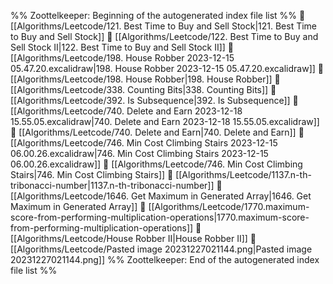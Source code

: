 %% Zoottelkeeper: Beginning of the autogenerated index file list  %%
📄 [[Algorithms/Leetcode/121. Best Time to Buy and Sell Stock|121. Best Time to Buy and Sell Stock]]
📄 [[Algorithms/Leetcode/122. Best Time to Buy and Sell Stock II|122. Best Time to Buy and Sell Stock II]]
📄 [[Algorithms/Leetcode/198. House Robber 2023-12-15 05.47.20.excalidraw|198. House Robber 2023-12-15 05.47.20.excalidraw]]
📄 [[Algorithms/Leetcode/198. House Robber|198. House Robber]]
📄 [[Algorithms/Leetcode/338. Counting Bits|338. Counting Bits]]
📄 [[Algorithms/Leetcode/392. Is Subsequence|392. Is Subsequence]]
📄 [[Algorithms/Leetcode/740. Delete and Earn 2023-12-18 15.55.05.excalidraw|740. Delete and Earn 2023-12-18 15.55.05.excalidraw]]
📄 [[Algorithms/Leetcode/740. Delete and Earn|740. Delete and Earn]]
📄 [[Algorithms/Leetcode/746. Min Cost Climbing Stairs 2023-12-15 06.00.26.excalidraw|746. Min Cost Climbing Stairs 2023-12-15 06.00.26.excalidraw]]
📄 [[Algorithms/Leetcode/746. Min Cost Climbing Stairs|746. Min Cost Climbing Stairs]]
📄 [[Algorithms/Leetcode/1137.n-th-tribonacci-number|1137.n-th-tribonacci-number]]
📄 [[Algorithms/Leetcode/1646. Get Maximum in Generated Array|1646. Get Maximum in Generated Array]]
📄 [[Algorithms/Leetcode/1770.maximum-score-from-performing-multiplication-operations|1770.maximum-score-from-performing-multiplication-operations]]
📄 [[Algorithms/Leetcode/House Robber II|House Robber II]]
📄 [[Algorithms/Leetcode/Pasted image 20231227021144.png|Pasted image 20231227021144.png]]
%% Zoottelkeeper: End of the autogenerated index file list  %%
